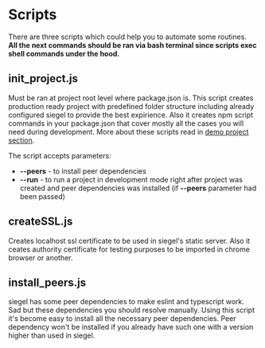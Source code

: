 # Scripts
There are three scripts which could help you to automate some routines.\
<b>All the next commands should be ran via bash terminal since scripts exec shell commands under the hood.</b>

## init_project.js
Must be ran at project root level where package.json is. This script creates production ready project with predefined folder structure including already configured siegel to provide the best expirience. Also it creates npm script commands in your package.json that cover mostly all the cases you will need during development. More about these scripts read in [demo project section](https://github.com/CyberCookie/siegel/tree/master/__example).

The script accepts parameters:
- __--peers__ - to install peer dependencies
- __--run__ - to run a project in development mode right after project was created and peer dependencies was installed (if __--peers__ parameter had been passed)

## createSSL.js
Creates localhost ssl certificate to be used in siegel's static server.
Also it ceates authority certificate for testing purposes to be imported in chrome browser or another.

## install_peers.js
siegel has some peer dependencies to make eslint and typescript work.\
Sad but these dependencies you should resolve manually.
Using this script it's become easy to install all the necessary peer dependencies.
Peer dependency won't be installed if you already have such one with a version higher than used in siegel.